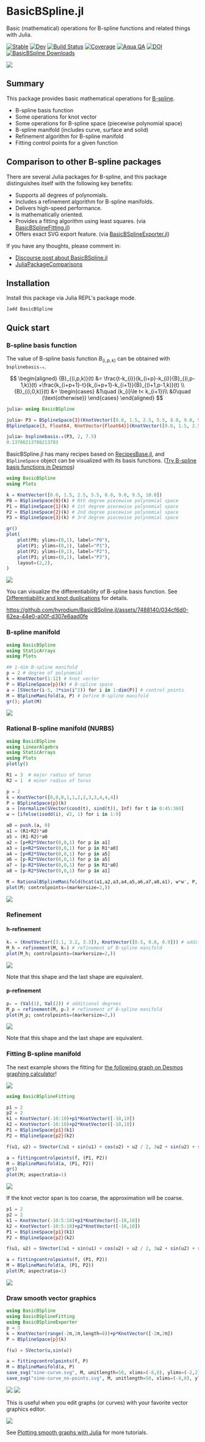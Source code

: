 # BasicBSpline.jl

Basic (mathematical) operations for B-spline functions and related things with Julia.

[![Stable](https://img.shields.io/badge/docs-stable-blue.svg)](https://hyrodium.github.io/BasicBSpline.jl/stable)
[![Dev](https://img.shields.io/badge/docs-dev-blue.svg)](https://hyrodium.github.io/BasicBSpline.jl/dev)
[![Build Status](https://github.com/hyrodium/BasicBSpline.jl/workflows/CI/badge.svg)](https://github.com/hyrodium/BasicBSpline.jl/actions)
[![Coverage](https://codecov.io/gh/hyrodium/BasicBSpline.jl/branch/main/graph/badge.svg)](https://codecov.io/gh/hyrodium/BasicBSpline.jl)
[![Aqua QA](https://raw.githubusercontent.com/JuliaTesting/Aqua.jl/master/badge.svg)](https://github.com/JuliaTesting/Aqua.jl)
[![DOI](https://zenodo.org/badge/258791290.svg)](https://zenodo.org/badge/latestdoi/258791290)
[![BasicBSpline Downloads](https://shields.io/endpoint?url=https://pkgs.genieframework.com/api/v1/badge/BasicBSpline)](https://pkgs.genieframework.com?packages=BasicBSpline)

![](docs/src/img/BasicBSplineLogo.png)

## Summary
This package provides basic mathematical operations for [B-spline](https://en.wikipedia.org/wiki/B-spline).

* B-spline basis function
* Some operations for knot vector
* Some operations for B-spline space (piecewise polynomial space)
* B-spline manifold (includes curve, surface and solid)
* Refinement algorithm for B-spline manifold
* Fitting control points for a given function

## Comparison to other B-spline packages
There are several Julia packages for B-spline, and this package distinguishes itself with the following key benefits:

* Supports all degrees of polynomials.
* Includes a refinement algorithm for B-spline manifolds.
* Delivers high-speed performance.
* Is mathematically oriented.
* Provides a fitting algorithm using least squares. (via [BasicBSplineFitting.jl](https://github.com/hyrodium/BasicBSplineFitting.jl))
* Offers exact SVG export feature. (via [BasicBSplineExporter.jl](https://github.com/hyrodium/BasicBSplineExporter.jl))

If you have any thoughts, please comment in:

* [Discourse post about BasicBSpline.jl](https://discourse.julialang.org/t//96323)
* [JuliaPackageComparisons](https://juliapackagecomparisons.github.io/pages/bspline/)

## Installation
Install this package via Julia REPL's package mode.

```
]add BasicBSpline
```

## Quick start
### B-spline basis function

The value of B-spline basis function $B_{(i,p,k)}$ can be obtained with `bsplinebasis₊₀`.

$$
\begin{aligned}
{B}_{(i,p,k)}(t)
&=
\frac{t-k_{i}}{k_{i+p}-k_{i}}{B}_{(i,p-1,k)}(t)
+\frac{k_{i+p+1}-t}{k_{i+p+1}-k_{i+1}}{B}_{(i+1,p-1,k)}(t) \\
{B}_{(i,0,k)}(t)
&=
\begin{cases}
    &1\quad (k_{i}\le t< k_{i+1})\\
    &0\quad (\text{otherwise})
\end{cases}
\end{aligned}
$$

```julia
julia> using BasicBSpline

julia> P3 = BSplineSpace{3}(KnotVector([0.0, 1.5, 2.5, 5.5, 8.0, 9.0, 9.5, 10.0]))
BSplineSpace{3, Float64, KnotVector{Float64}}(KnotVector([0.0, 1.5, 2.5, 5.5, 8.0, 9.0, 9.5, 10.0]))

julia> bsplinebasis₊₀(P3, 2, 7.5)
0.13786213786213783
```

BasicBSpline.jl has many recipes based on [RecipesBase.jl](https://docs.juliaplots.org/dev/RecipesBase/), and `BSplineSpace` object can be visualized with its basis functions.
([Try B-spline basis functions in Desmos](https://www.desmos.com/calculator/ql6jqgdabs))

```julia
using BasicBSpline
using Plots

k = KnotVector([0.0, 1.5, 2.5, 5.5, 8.0, 9.0, 9.5, 10.0])
P0 = BSplineSpace{0}(k) # 0th degree piecewise polynomial space
P1 = BSplineSpace{1}(k) # 1st degree piecewise polynomial space
P2 = BSplineSpace{2}(k) # 2nd degree piecewise polynomial space
P3 = BSplineSpace{3}(k) # 3rd degree piecewise polynomial space

gr()
plot(
    plot(P0; ylims=(0,1), label="P0"),
    plot(P1; ylims=(0,1), label="P1"),
    plot(P2; ylims=(0,1), label="P2"),
    plot(P3; ylims=(0,1), label="P3"),
    layout=(2,2),
)
```
![](docs/src/img/cover.png)

You can visualize the differentiability of B-spline basis function. See [Differentiability and knot duplications](https://hyrodium.github.io/BasicBSpline.jl/dev/math/bsplinebasis/#Differentiability-and-knot-duplications) for details.

https://github.com/hyrodium/BasicBSpline.jl/assets/7488140/034cf6d0-62ea-44e0-a00f-d307e6aad0fe

### B-spline manifold
```julia
using BasicBSpline
using StaticArrays
using Plots

## 1-dim B-spline manifold
p = 2 # degree of polynomial
k = KnotVector(1:12) # knot vector
P = BSplineSpace{p}(k) # B-spline space
a = [SVector(i-5, 3*sin(i^2)) for i in 1:dim(P)] # control points
M = BSplineManifold(a, P) # Define B-spline manifold
gr(); plot(M)
```
![](docs/src/img/bspline_curve.png)

### Rational B-spline manifold (NURBS)

```julia
using BasicBSpline
using LinearAlgebra
using StaticArrays
using Plots
plotly()

R1 = 3  # major radius of torus
R2 = 1  # minor radius of torus

p = 2
k = KnotVector([0,0,0,1,1,2,2,3,3,4,4,4])
P = BSplineSpace{p}(k)
a = [normalize(SVector(cosd(t), sind(t)), Inf) for t in 0:45:360]
w = [ifelse(isodd(i), √2, 1) for i in 1:9]

a0 = push.(a, 0)
a1 = (R1+R2)*a0
a5 = (R1-R2)*a0
a2 = [p+R2*SVector(0,0,1) for p in a1]
a3 = [p+R2*SVector(0,0,1) for p in R1*a0]
a4 = [p+R2*SVector(0,0,1) for p in a5]
a6 = [p-R2*SVector(0,0,1) for p in a5]
a7 = [p-R2*SVector(0,0,1) for p in R1*a0]
a8 = [p-R2*SVector(0,0,1) for p in a1]

M = RationalBSplineManifold(hcat(a1,a2,a3,a4,a5,a6,a7,a8,a1), w*w', P, P)
plot(M; controlpoints=(markersize=2,))
```
![](docs/src/img/rational_bspline_surface_plotly.png)

### Refinement
#### h-refinement
```julia
k₊ = (KnotVector([3.1, 3.2, 3.3]), KnotVector([0.5, 0.8, 0.9])) # additional knot vectors
M_h = refinement(M, k₊) # refinement of B-spline manifold
plot(M_h; controlpoints=(markersize=2,))
```
![](docs/src/img/rational_bspline_surface_href_plotly.png)

Note that this shape and the last shape are equivalent.

#### p-refinement
```julia
p₊ = (Val(1), Val(2)) # additional degrees
M_p = refinement(M, p₊) # refinement of B-spline manifold
plot(M_p; controlpoints=(markersize=2,))
```
![](docs/src/img/rational_bspline_surface_pref_plotly.png)

Note that this shape and the last shape are equivalent.

### Fitting B-spline manifold
The next example shows the fitting for [the following graph on Desmos graphing calculator](https://www.desmos.com/calculator/2hm3b1fbdf)!

![](docs/src/img/fitting_desmos.png)

```julia
using BasicBSplineFitting

p1 = 2
p2 = 2
k1 = KnotVector(-10:10)+p1*KnotVector([-10,10])
k2 = KnotVector(-10:10)+p2*KnotVector([-10,10])
P1 = BSplineSpace{p1}(k1)
P2 = BSplineSpace{p2}(k2)

f(u1, u2) = SVector(2u1 + sin(u1) + cos(u2) + u2 / 2, 3u2 + sin(u2) + sin(u1) / 2 + u1^2 / 6) / 5

a = fittingcontrolpoints(f, (P1, P2))
M = BSplineManifold(a, (P1, P2))
gr()
plot(M; aspectratio=1)
```
![](docs/src/img/fitting.png)

If the knot vector span is too coarse, the approximation will be coarse.
```julia
p1 = 2
p2 = 2
k1 = KnotVector(-10:5:10)+p1*KnotVector([-10,10])
k2 = KnotVector(-10:5:10)+p2*KnotVector([-10,10])
P1 = BSplineSpace{p1}(k1)
P2 = BSplineSpace{p2}(k2)

f(u1, u2) = SVector(2u1 + sin(u1) + cos(u2) + u2 / 2, 3u2 + sin(u2) + sin(u1) / 2 + u1^2 / 6) / 5

a = fittingcontrolpoints(f, (P1, P2))
M = BSplineManifold(a, (P1, P2))
plot(M; aspectratio=1)
```
![](docs/src/img/fitting_coarse.png)

### Draw smooth vector graphics
```julia
using BasicBSpline
using BasicBSplineFitting
using BasicBSplineExporter
p = 3
k = KnotVector(range(-2π,2π,length=8))+p*KnotVector([-2π,2π])
P = BSplineSpace{p}(k)

f(u) = SVector(u,sin(u))

a = fittingcontrolpoints(f, P)
M = BSplineManifold(a, P)
save_svg("sine-curve.svg", M, unitlength=50, xlims=(-8,8), ylims=(-2,2))
save_svg("sine-curve_no-points.svg", M, unitlength=50, xlims=(-8,8), ylims=(-2,2), points=false)
```
![](docs/src/img/sine-curve.svg)
![](docs/src/img/sine-curve_no-points.svg)

This is useful when you edit graphs (or curves) with your favorite vector graphics editor.

![](docs/src/img/inkscape.png)

See [Plotting smooth graphs with Julia](https://forem.julialang.org/hyrodium/plotting-smooth-graphs-with-julia-6mj) for more tutorials.
